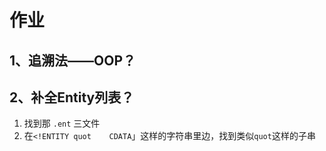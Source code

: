 # 作业

## 1、追溯法——OOP？

## 2、补全Entity列表？

1. 找到那 `.ent` 三文件
2. 在`<!ENTITY quot    CDATA`」这样的字符串里边，找到类似`quot`这样的子串